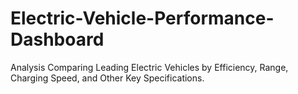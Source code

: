 # Electric-Vehicle-Performance-Dashboard
Analysis Comparing Leading Electric Vehicles by Efficiency, Range, Charging Speed, and Other Key Specifications.
